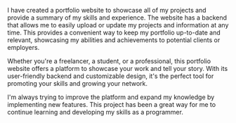 I have created a portfolio website to showcase all of my projects and provide a summary of my skills and experience. The website has a backend that allows me to easily upload or update my projects and information at any time. This provides a convenient way to keep my portfolio up-to-date and relevant, showcasing my abilities and achievements to potential clients or employers.

Whether you're a freelancer, a student, or a professional, this portfolio website offers a platform to showcase your work and tell your story. With its user-friendly backend and customizable design, it's the perfect tool for promoting your skills and growing your network.

I'm always trying to improve the platform and expand my knowledge by implementing new features. This project has been a great way for me to continue learning and developing my skills as a programmer.
